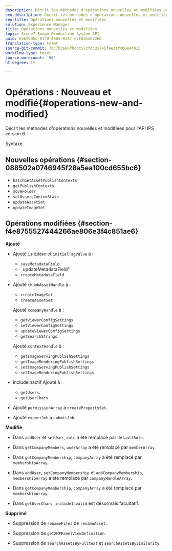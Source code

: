 ```yaml
---
description: Décrit les méthodes d'opérations nouvelles et modifiées pour l'API IPS version 6.
seo-description: Décrit les méthodes d'opérations nouvelles et modifiées pour l'API IPS version 6.
seo-title: Opérations nouvelles et modifiées
solution: Experience Manager
title: Opérations nouvelles et modifiées
topic: Scene7 Image Production System API
uuid: e36f0d5c-0170-4a65-9347-c7fd3538726b
translation-type: tm+mt
source-git-commit: 7bc7b3a86fbcdc57cfdc31745fae3afc06e44b15
workflow-type: tm+mt
source-wordcount: '96'
ht-degree: 1%

---
```



# Opérations : Nouveau et modifié{#operations-new-and-modified}

Décrit les méthodes d&#39;opérations nouvelles et modifiées pour l&#39;API IPS version 6.

Syntaxe

## Nouvelles opérations {#section-088502a0746945f28a5ea100cd655bc6}

* `batchGetAssetPublishContexts`
* `getPublishContexts`
* `moveFolder`
* `setAssetsContexState`
* `updateAssetSet`
* `updateImageSet`

## Opérations modifiées {#section-f4e8755527444266ae806e3f4c851ae6}

**Ajouté**

* Ajouté `isHidden` et `initialTagValue` à :

   * `saveMetadataField`
   * ` `updateMetadataField&quot;
   * `createMetadataField`

* Ajouté `thumbAssetHandle` à :

   * `createImageSet`
   * `createAssetSet`

   Ajouté `companyHandle` à :

   * `getViewerConfigSettings`
   * `setViewerConfigSettings`
   * `updateViewerConfigSettings`
   * `getSearchStrings`

   Ajouté `contextHandle` à :

   * `getImageServingPublishSettings`
   * `getImageRenderingPublishSettings`
   * `setImageServingPublishSettings`
   * `setImageRenderingPublishSettings`



* includeInactif Ajouté à :

   * `getUsers`.
   * `getUserChars`.

* Ajouté `permissionArray` à `createPropertySet`.

* Ajouté `exportJob` à `submitJob`.

**Modifié**

* Dans `addUser` et `setUser`, `role` a été remplacé par `defaultRole`.

* Dans `getCompanyMembers`, `userArray` a été remplacé par `memberArray`.

* Dans `getCompanyMembership`, `companyArray` a été remplacé par `membershipArray`.

* Dans `addUser`, `setCompanyMembership` et `addCompanyMembership`, `membershipArray` a été remplacé par `companyHandleArray`.

* Dans `getCompanyMembership`, `companyArray` a été remplacé par `membershipArray`.

* Dans `getUserChars`, `includeInvalid` est désormais facultatif.

**Supprimé**

* Suppression de `renameFiles` de `renameAsset`.

* Suppression de `getXMPPanelViewDefinition`.
* Suppression de `searchAssetsByFulltext` et `searchAssetsBySimilarity`.

